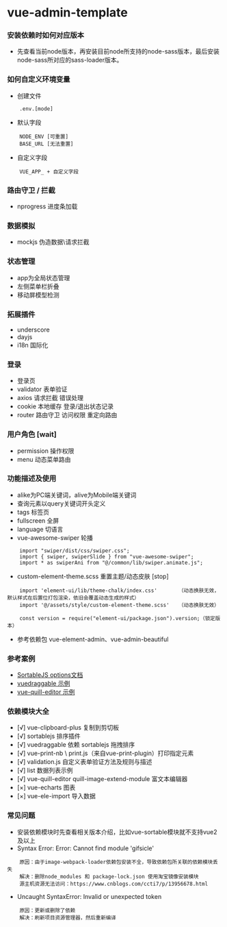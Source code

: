 # vue-admin-template

### 安装依赖时如何对应版本
- 先查看当前node版本，再安装目前node所支持的node-sass版本，最后安装node-sass所对应的sass-loader版本。

### 如何自定义环境变量
- 创建文件
```
    .env.[mode]
```
- 默认字段
```
    NODE_ENV [可重置]
    BASE_URL [无法重置]
```
- 自定义字段
```
    VUE_APP_ + 自定义字段
```

### 路由守卫 / 拦截
- nprogress 进度条加载

### 数据模拟
- mockjs 伪造数据\请求拦截

### 状态管理
- app为全局状态管理
- 左侧菜单栏折叠
- 移动屏模型检测

### 拓展插件
- underscore
- dayjs
- i18n 国际化

### 登录
- 登录页
- validator 表单验证
- axios 请求拦截 错误处理 
- cookie 本地缓存 登录/退出状态记录
- router 路由守卫 访问权限 重定向路由

### 用户角色 [wait]
- permission 操作权限 
- menu 动态菜单路由

### 功能描述及使用
- alike为PC端关键词，alive为Mobile端关键词
- 查询元素以query关键词开头定义
- tags 标签页 
- fullscreen 全屏
- language 切语言 
- vue-awesome-swiper 轮播
```
    import "swiper/dist/css/swiper.css";
    import { swiper, swiperSlide } from "vue-awesome-swiper";
    import * as swiperAni from "@/common/lib/swiper.animate.js";
```
- custom-element-theme.scss 重置主题/动态皮肤 [stop]
```
    import 'element-ui/lib/theme-chalk/index.css'       （动态换肤无效，默认样式在后置位打包渲染，依旧会覆盖动态生成的样式）
    import '@/assets/style/custom-element-theme.scss'   （动态换肤无效）
    
    const version = require("element-ui/package.json").version;（锁定版本）
```
- 参考依赖包 vue-element-admin、vue-admin-beautiful


### 参考案例
- [SortableJS options文档](https://github.com/SortableJS/Sortable#options)
- [vuedraggable 示例](https://www.itxst.com/vue-draggable/yvq3mifz.html)
- [vue-quill-editor 示例](https://github.surmon.me/vue-quill-editor/)


### 依赖模块大全
- [√] vue-clipboard-plus 复制到剪切板
- [√] sortablejs 排序插件
- [√] vuedraggable 依赖 sortablejs 拖拽排序
- [√] vue-print-nb \ print.js（来自vue-print-plugin）打印指定元素
- [√] validation.js 自定义表单验证方法及规则与描述
- [√] list 数据列表示例
- [√] vue-quill-editor quill-image-extend-module 富文本编辑器
- [×] vue-echarts 图表
- [×] vue-ele-import 导入数据


### 常见问题
- 安装依赖模块时先查看相关版本介绍，比如vue-sortable模块就不支持vue2及以上
- Syntax Error: Error: Cannot find module 'gifsicle'
```
    原因：由于image-webpack-loader依赖包安装不全，导致依赖包所关联的依赖模块丢失
    解决：删除node_modules 和 package-lock.json 使用淘宝镜像安装模块
    源主机资源无法访问：https://www.cnblogs.com/ccti7/p/13956678.html
``` 
- Uncaught SyntaxError: Invalid or unexpected token
```
    原因：更新或删除了依赖
    解决：刷新项目资源管理器，然后重新编译
```
